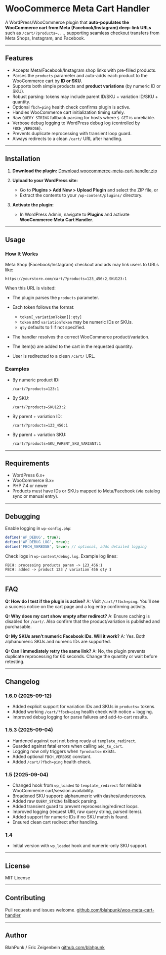 # WooCommerce Meta Cart Handler

A WordPress/WooCommerce plugin that **auto-populates the WooCommerce cart from Meta (Facebook/Instagram) deep-link URLs** such as `/cart/?products=...`, supporting seamless checkout transfers from Meta Shops, Instagram, and Facebook.

---

## Features

* Accepts Meta/Facebook/Instagram shop links with pre-filled products.
* Parses the `products` parameter and auto-adds each product to the WooCommerce cart by **ID or SKU**.
* Supports both simple products and **product variations** (by numeric ID or SKU).
* Robust parsing: tokens may include parent ID/SKU + variation ID/SKU + quantity.
* Optional `fbch=ping` health check confirms plugin is active.
* Handles WooCommerce cart initialization timing safely.
* Raw `QUERY_STRING` fallback parsing for hosts where `$_GET` is unreliable.
* Verbose debug logging to WordPress debug log (controlled by `FBCH_VERBOSE`).
* Prevents duplicate reprocessing with transient loop guard.
* Always redirects to a clean `/cart/` URL after handling.

---

## Installation

1. **Download the plugin:**
   [Download woocommerce-meta-cart-handler.zip](woocommerce-meta-cart-handler.zip)

2. **Upload to your WordPress site:**

   * Go to **Plugins > Add New > Upload Plugin** and select the ZIP file, or
   * Extract the contents to your `/wp-content/plugins/` directory.

3. **Activate the plugin:**

   * In WordPress Admin, navigate to **Plugins** and activate **WooCommerce Meta Cart Handler**.

---

## Usage

### How It Works

Meta Shop (Facebook/Instagram) checkout and ads may link users to URLs like:

```text
https://yourstore.com/cart/?products=123_456:2,SKU123:1
```

When this URL is visited:

* The plugin parses the `products` parameter.
* Each token follows the format:

  * `token[_variationToken][:qty]`
  * `token` and `variationToken` may be numeric IDs or SKUs.
  * `qty` defaults to 1 if not specified.
* The handler resolves the correct WooCommerce product/variation.
* The item(s) are added to the cart in the requested quantity.
* User is redirected to a clean `/cart/` URL.

### Examples

* By numeric product ID:

  ```
  /cart/?products=123:1
  ```
* By SKU:

  ```
  /cart/?products=SKU123:2
  ```
* By parent + variation ID:

  ```
  /cart/?products=123_456:1
  ```
* By parent + variation SKU:

  ```
  /cart/?products=SKU_PARENT_SKU_VARIANT:1
  ```

---

## Requirements

* WordPress 6.x+
* WooCommerce 8.x+
* PHP 7.4 or newer
* Products must have IDs or SKUs mapped to Meta/Facebook (via catalog sync or manual entry).

---

## Debugging

Enable logging in `wp-config.php`:

```php
define('WP_DEBUG', true);
define('WP_DEBUG_LOG', true);
define('FBCH_VERBOSE', true); // optional, adds detailed logging
```

Check logs in `wp-content/debug.log`. Example log lines:

```
FBCH: processing products param -> 123_456:1
FBCH: added -> product 123 / variation 456 qty 1
```

---

## FAQ

**Q: How do I test if the plugin is active?**
A: Visit `/cart/?fbch=ping`. You’ll see a success notice on the cart page and a log entry confirming activity.

**Q: Why does my cart show empty after redirect?**
A: Ensure caching is disabled for `/cart/`. Also confirm that the product/variation is published and purchasable.

**Q: My SKUs aren’t numeric Facebook IDs. Will it work?**
A: Yes. Both alphanumeric SKUs and numeric IDs are supported.

**Q: Can I immediately retry the same link?**
A: No, the plugin prevents duplicate reprocessing for 60 seconds. Change the quantity or wait before retesting.

---

## Changelog

### 1.6.0 (2025-09-12)

* Added explicit support for variation IDs and SKUs in `products=` tokens.
* Added working `/cart/?fbch=ping` health check with notice + logging.
* Improved debug logging for parse failures and add-to-cart results.

### 1.5.3 (2025-09-04)

* Hardened against cart not being ready at `template_redirect`.
* Guarded against fatal errors when calling `add_to_cart`.
* Logging now only triggers when `?products=` exists.
* Added optional `FBCH_VERBOSE` constant.
* Added `/cart/?fbch=ping` health check.

### 1.5 (2025-09-04)

* Changed hook from `wp_loaded` to `template_redirect` for reliable WooCommerce cart/session availability.
* Broadened SKU support: alphanumeric with dashes/underscores.
* Added raw `QUERY_STRING` fallback parsing.
* Added transient guard to prevent reprocessing/redirect loops.
* Improved logging (request URI, raw query string, parsed items).
* Added support for numeric IDs if no SKU match is found.
* Ensured clean cart redirect after handling.

### 1.4

* Initial version with `wp_loaded` hook and numeric-only SKU support.

---

## License

MIT License

---

## Contributing

Pull requests and issues welcome.
[github.com/blahpunk/woo-meta-cart-handler](https://github.com/blahpunk/woo-meta-cart-handler)

---

## Author

BlahPunk / Eric Zeigenbein
[github.com/blahpunk](https://github.com/blahpunk)
